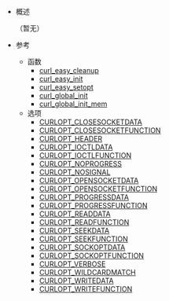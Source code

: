 * 概述

	（暂无）

* 参考
	* 函数 
		* [curl_easy_cleanup](source/reference/function/curl_easy_cleanup.md)
		* [curl_easy_init](source/reference/function/curl_easy_init.md)
		* [curl_easy_setopt](source/reference/function/curl_easy_setopt.md)
		* [curl_global_init](source/reference/function/curl_global_init.md)
		* [curl_global_init_mem](source/reference/function/curl_global_init_mem.md)
	* 选项
		* [CURLOPT_CLOSESOCKETDATA](source/reference/option/CURLOPT_CLOSESOCKETDATA.md)
		* [CURLOPT_CLOSESOCKETFUNCTION](source/reference/option/CURLOPT_CLOSESOCKETFUNCTION.md)
		* [CURLOPT_HEADER](source/reference/option/CURLOPT_HEADER.md)
		* [CURLOPT_IOCTLDATA](source/reference/option/CURLOPT_IOCTLDATA.md)
		* [CURLOPT_IOCTLFUNCTION](source/reference/option/CURLOPT_IOCTLFUNCTION.md)
		* [CURLOPT_NOPROGRESS](source/reference/option/CURLOPT_NOPROGRESS.md)
		* [CURLOPT_NOSIGNAL](source/reference/option/CURLOPT_NOSIGNAL.md)
		* [CURLOPT_OPENSOCKETDATA](source/reference/option/CURLOPT_OPENSOCKETDATA.md)
		* [CURLOPT_OPENSOCKETFUNCTION](source/reference/option/CURLOPT_OPENSOCKETFUNCTION.md)
		* [CURLOPT_PROGRESSDATA](source/reference/option/CURLOPT_PROGRESSDATA.md)
		* [CURLOPT_PROGRESSFUNCTION](source/reference/option/CURLOPT_PROGRESSFUNCTION.md)
		* [CURLOPT_READDATA](source/reference/option/CURLOPT_READDATA.md)
		* [CURLOPT_READFUNCTION](source/reference/option/CURLOPT_READFUNCTION.md)
		* [CURLOPT_SEEKDATA](source/reference/option/CURLOPT_SEEKDATA.md)
		* [CURLOPT_SEEKFUNCTION](source/reference/option/CURLOPT_SEEKFUNCTION.md)
		* [CURLOPT_SOCKOPTDATA](source/reference/option/CURLOPT_SOCKOPTDATA.md)
		* [CURLOPT_SOCKOPTFUNCTION](source/reference/option/CURLOPT_SOCKOPTFUNCTION.md)
		* [CURLOPT_VERBOSE](source/reference/option/CURLOPT_VERBOSE.md)
		* [CURLOPT_WILDCARDMATCH](source/reference/option/CURLOPT_WILDCARDMATCH.md)
		* [CURLOPT_WRITEDATA](source/reference/option/CURLOPT_WRITEDATA.md)
		* [CURLOPT_WRITEFUNCTION](source/reference/option/CURLOPT_WRITEFUNCTION.md)